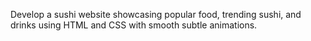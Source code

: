 Develop a sushi website showcasing popular food, trending sushi, and drinks using HTML and CSS with smooth subtle animations.

